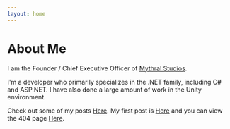 ```yaml
---
layout: home
---
```

# About Me

I am the Founder / Chief Executive Officer of [Mythral Studios](https://mythralstudios.com).

I'm a developer who primarily specializes in the .NET family, including C# and ASP.NET. I have also done a large amount of work in the Unity environment.

Check out some of my posts [Here](/posts). My first post is [Here](/hello-world/) and you can view the 404 page [Here](/invalid-link).

